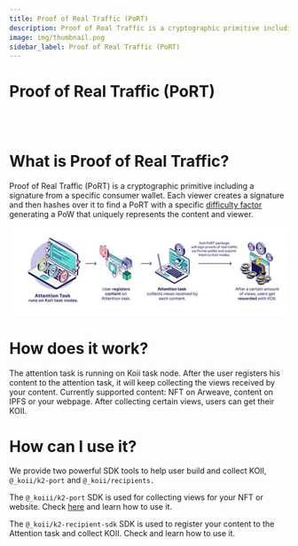 ```yaml
---
title: Proof of Real Traffic (PoRT)
description: Proof of Real Traffic is a cryptographic primitive including a signature from a specific consumer wallet.
image: img/thumbnail.png
sidebar_label: Proof of Real Traffic (PoRT)
---
```


# Proof of Real Traffic (PoRT)

<br/>
<br/>

# What is Proof of Real Traffic?

Proof of Real Traffic (PoRT) is a cryptographic primitive including a signature from a specific consumer wallet. Each viewer creates a signature and then hashes over it to find a PoRT with a specific [difficulty factor](https://btc.com/stats/diff) generating a PoW that uniquely represents the content and viewer.

![PoRT](../img/PoRT.svg)

# How does it work?

The attention task is running on Koii task node. After the user registers his content to the attention task, it will keep collecting the views received by your content. Currently supported content: NFT on Arweave, content on IPFS or your webpage. After collecting certain views, users can get their KOII.

# How can I use it?

We provide two powerful SDK tools to help user build and collect KOII, `@_koii/k2-port` and `@_koii/recipients.`

The `@_koiii/k2-port` SDK is used for collecting views for your NFT or website. Check [here](./registering-content) and learn how to use it.

The `@_koii/k2-recipient-sdk` SDK is used to register your content to the Attention task and collect KOII. Check and learn how to use it.
